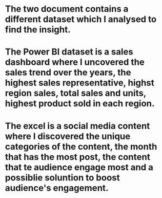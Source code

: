 # The two document contains a different dataset which I analysed to find the insight.
# The Power BI dataset is a sales dashboard where I uncovered the sales trend over the years, the highest sales representative, highst region sales, total sales and units, highest product sold in each region.
# The excel is a social media content where I discovered the unique categories of the content, the month that has the most post, the content that te audience engage most and a possiblie soluntion to boost audience's engagement.
